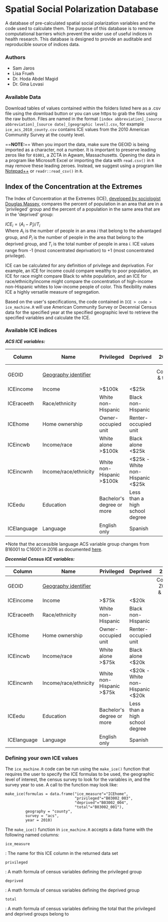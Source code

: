 # Spatial Social Polarization Database

A database of pre-calculated spatial social polarization variables and the code used to calculate them. The purpose of this database is to remove computational barriers which prevent the wider use of useful indices in health research. This database is designed to provide an auditable and reproducible source of indices data.

### Authors

-   Sam Jaros
-   Lisa Frueh
-   Dr. Hoda Abdel Magid
-   Dr. Gina Lovasi

### Available Data

Download tables of values contained within the folders listed here as a .csv file using the download button or you can use https to grab the files using the raw button. Files are named in the format `[index abbreviation]_[source abbreviation]_[source date]_[geographic level].csv`, for example `ice_acs_2010_county.csv` contains ICE values from the 2010 American Community Survey at the county level.

==**NOTE:**== When you import the data, make sure the GEOID is being imported as a character, not a number. It is important to preserve leading zeros like for `01001`, a ZCTA in Agwam, Massachusetts. Opening the data in a program like Microsoft Excel or importing the data with `read.csv()` in `R` may remove these leading zeroes. Instead, we suggest using a program like [Notepad++](https://notepad-plus-plus.org/) or `readr::read_csv()` in `R`.

## Index of the Concentration at the Extremes

The Index of Concentration at the Extremes (ICE), [developed by sociologist Douglas Massey](https://www.researchgate.net/publication/312987867_The_Prodigal_Paradigm_Returns_Ecology_Comes_Back_to_Sociology), compares the percent of population in an area that are in a 'privileged' group and the percent of a population in the same area that are in the 'deprived' group:

$`ICE_i = (A_i - P_i)/T_i`$\
Where $`A_i`$ is the number of people in an area $`i`$ that belong to the advantaged group, and $`P_i`$ is the number of people in the area that belong to the deprived group, and $`T_i`$ is the total number of people in area $`i`$. ICE values range from -1 (most concentrated deprivation) to +1 (most concentrated privilege).

ICE can be calculated for any definition of privilege and deprivation. For example, an ICE for income could compare wealthy to poor population, an ICE for race might compare Black to white population, and an ICE for race/ethnicity/income might compare the concentration of high-income non-Hispanic whites to low-income people of color. This flexibility makes ICE a highly versatile measure of segregation.

Based on the user's specifications, the code contained in `ICE > code > ice_machine.R` will use American Community Survey or Decennial Census data for the specified year at the specified geographic level to retrieve the specified variables and calculate the ICE.

### Available ICE indices

***ACS ICE variables:***

| Column      | Name                                                                                            | Privileged                  | Deprived                             |        2010        |         2011          |       2012-2020       |
|-------------|-------------------------------------------------------------------------------------------------|-----------------------------|--------------------------------------|:------------------:|:---------------------:|:---------------------:|
| GEOID       | [Geography identifier](www.census.gov/programs-surveys/geography/guidance/geo-identifiers.html) |                             |                                      |   County & tract   | County, ZCTA, & tract | County, ZCTA, & tract |
| ICEincome   | Income                                                                                          | \>\$100k                    | \<\$25k                              | :white_check_mark: |  :white_check_mark:   |  :white_check_mark:   |
| ICEraceeth  | Race/ethnicity                                                                                  | White non-Hispanic          | Black non-Hispanic                   | :white_check_mark: |  :white_check_mark:   |  :white_check_mark:   |
| ICEhome     | Home ownership                                                                                  | Owner-occupied unit         | Renter-occupied unit                 | :white_check_mark: |  :white_check_mark:   |  :white_check_mark:   |
| ICEincwb    | Income/race                                                                                     | White alone \>\$100k        | Black alone \<\$25k                  | :white_check_mark: |  :white_check_mark:   |  :white_check_mark:   |
| ICEincwnh   | Income/race/ethnicity                                                                           | White non-Hispanic \>\$100k | \<\$25k - White non-Hispanic \<\$25k | :white_check_mark: |  :white_check_mark:   |  :white_check_mark:   |
| ICEedu      | Education                                                                                       | Bachelor's degree or more   | Less than a high school degree       |        :x:         |          :x:          |  :white_check_mark:   |
| ICElanguage | Language                                                                                        | English only                | Spanish                              | :white_check_mark: |  :white_check_mark:   | :white_check_mark:\*  |

\*Note that the accessible language ACS variable group changes from B16001 to C16001 in 2016 as documented [here](https://www.census.gov/content/dam/Census/programs-surveys/acs/tech-doc/user-notes/2016_Language_User_Note.pdf).

***Decennial Census ICE variables:***

| Column      | Name                                                                                            | Privileged                 | Deprived                             |         2000          |
|-------------|-------------------------------------------------------------------------------------------------|----------------------------|--------------------------------------|:---------------------:|
| GEOID       | [Geography identifier](www.census.gov/programs-surveys/geography/guidance/geo-identifiers.html) |                            |                                      | County, ZCTA, & tract |
| ICEincome   | Income                                                                                          | \>\$75k                    | \<\$20k                              |  :white_check_mark:   |
| ICEraceeth  | Race/ethnicity                                                                                  | White non-Hispanic         | Black non-Hispanic                   |  :white_check_mark:   |
| ICEhome     | Home ownership                                                                                  | Owner-occupied unit        | Renter-occupied unit                 |  :white_check_mark:   |
| ICEincwb    | Income/race                                                                                     | White alone \>\$75k        | Black alone \<\$20k                  |  :white_check_mark:   |
| ICEincwnh   | Income/race/ethnicity                                                                           | White non-Hispanic \>\$75k | \<\$20k - White non-Hispanic \<\$20k |  :white_check_mark:   |
| ICEedu      | Education                                                                                       | Bachelor's degree or more  | Less than a high school degree       |  :white_check_mark:   |
| ICElanguage | Language                                                                                        | English only               | Spanish                              |  :white_check_mark:   |

### Defining your own ICE values

The `ice_machine.R` code can be run using the `make_ice()` function that requires the user to specify the ICE formulas to be used, the geographic level of interest, the census survey to look for the variables in, and the survey year to use. A call to the function may look like:

```         
make_ice(formulas = data.frame("ice_measure"="ICEhome",
                               "privileged"="B03002_003",
                               "deprived"="B03002_004",
                               "total"="B03002_001"),
         geography = "county",
         survey = "acs",
         year = 2010)
```

The `make_ice()` function in `ice_machine.R` accepts a data frame with the following named columns:

`ice_measure`

:   The name for this ICE column in the returned data set

`privileged`

:   A math formula of census variables defining the privileged group

`deprived`

:   A math formula of census variables defining the deprived group

`total`

:   A math formula of census variables defining the total that the privileged and deprived groups belong to
